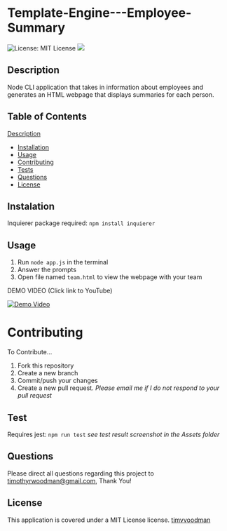 # Template-Engine---Employee-Summary

![License: MIT License](https://img.shields.io/github/license/timvvoodman/Template-Engine---Employee-Summary) ![](https://img.shields.io/github/languages/code-size/timvvoodman/Template-Engine---Employee-Summary?label=Repo%20Size)

## Description

Node CLI application that takes in information about employees and generates an HTML webpage that displays summaries for each person.

## Table of Contents

[Description](#Description)

- [Installation](#Installation)
- [Usage](#Usage)
- [Contributing](#Contributing)
- [Tests](#Tests)
- [Questions](#Questions)
- [License](#License)

## Instalation

Inquierer package required: `npm install inquierer`

## Usage

1. Run `node app.js` in the terminal
2. Answer the prompts
3. Open file named `team.html` to view the webpage with your team

DEMO VIDEO (Click link to YouTube)<br/>

[![Demo Video](https://img.youtube.com/vi/mIgcJ9jqfDY/0.jpg)](https://www.youtube.com/watch?v=mIgcJ9jqfDY&feature=youtu.be)

# Contributing

To Contribute...

1. Fork this repository
2. Create a new branch
3. Commit/push your changes
4. Create a new pull request. _Please email me if I do not respond to your pull request_

## Test

Requires jest: `npm run test`
_see test result screenshot in the Assets folder_

## Questions

Please direct all questions regarding this project to timothyrwoodman@gmail.com, Thank You!

## License

This application is covered under a MIT License license.
[timvvoodman](https://github.com/undefined)
